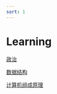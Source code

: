 ```yaml
---
sort: 1
---
```


# Learning

[政治](D:\MyGit\Axioner.github.io\docs\Learning\政治.md)

[数据结构](D:\MyGit\Axioner.github.io\docs\Learning\数据结构概念.md)

[计算机组成原理](D:\MyGit\Axioner.github.io\docs\Learning\计算机组成.md)

